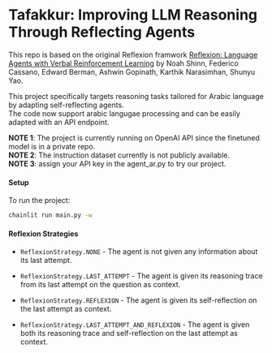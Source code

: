 # Tafakkur: Improving LLM Reasoning Through Reflecting Agents

This repo is based on the original Reflexion framwork [Reflexion: Language Agents with Verbal Reinforcement Learning](https://arxiv.org/abs/2303.11366) by Noah Shinn, Federico Cassano, Edward Berman, Ashwin Gopinath, Karthik Narasimhan, Shunyu Yao. 

This project specifically targets reasoning tasks tailored for Arabic language by adapting self-reflecting agents. <br>
The code now support arabic langugae processing and can be easily adapted with an API endpoint. 

**NOTE 1**: The project is currently running on OpenAI API since the finetuned model is in a private repo. <br>
**NOTE 2**: The instruction dataset currently is not publicly available. <br>
**NOTE 3**: assign your API key in the agent_ar.py to try our project. <br>

#### Setup

To run the project:

```bash
chainlit run main.py -w
```

#### Reflexion Strategies


 - `ReflexionStrategy.NONE` - The agent is not given any information about its last attempt. 

 - `ReflexionStrategy.LAST_ATTEMPT` - The agent is given its reasoning trace from its last attempt on the question as context.

 - `ReflexionStrategy.REFLEXION` - The agent is given its self-reflection on the last attempt as context. 

 - `ReflexionStrategy.LAST_ATTEMPT_AND_REFLEXION` -  The agent is given both its reasoning trace and self-reflection on the last attempt as context.


